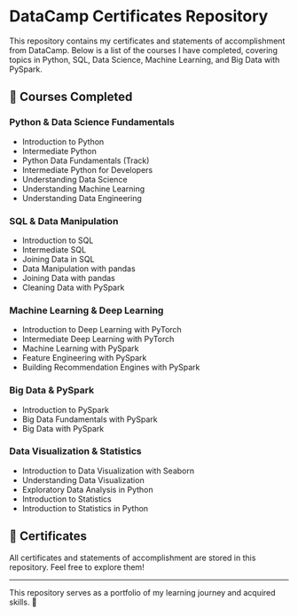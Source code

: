 # DataCamp Certificates Repository

This repository contains my certificates and statements of accomplishment from DataCamp. 
Below is a list of the courses I have completed, covering topics in Python, SQL, Data Science, Machine Learning, and Big Data with PySpark.

## 🚀 Courses Completed

### **Python & Data Science Fundamentals**
- Introduction to Python
- Intermediate Python
- Python Data Fundamentals (Track)
- Intermediate Python for Developers
- Understanding Data Science
- Understanding Machine Learning
- Understanding Data Engineering

### **SQL & Data Manipulation**
- Introduction to SQL
- Intermediate SQL
- Joining Data in SQL
- Data Manipulation with pandas
- Joining Data with pandas
- Cleaning Data with PySpark

### **Machine Learning & Deep Learning**
- Introduction to Deep Learning with PyTorch
- Intermediate Deep Learning with PyTorch
- Machine Learning with PySpark
- Feature Engineering with PySpark
- Building Recommendation Engines with PySpark

### **Big Data & PySpark**
- Introduction to PySpark
- Big Data Fundamentals with PySpark
- Big Data with PySpark

### **Data Visualization & Statistics**
- Introduction to Data Visualization with Seaborn
- Understanding Data Visualization
- Exploratory Data Analysis in Python
- Introduction to Statistics
- Introduction to Statistics in Python

## 📜 Certificates
All certificates and statements of accomplishment are stored in this repository. 
Feel free to explore them!

---
This repository serves as a portfolio of my learning journey and acquired skills. 🚀

